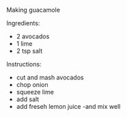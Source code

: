 Making guacamole

Ingredients:
- 2 avocados
- 1 lime
- 2 tsp salt
 
Instructions:
- cut and mash avocados
- chop onion
- squeeze lime
- add salt
- add freseh lemon juice
-and mix well

